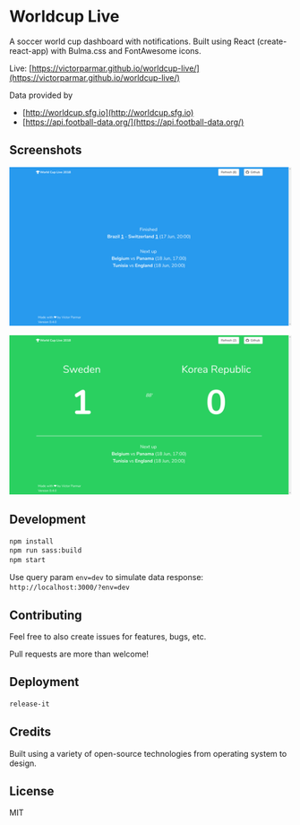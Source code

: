 # Worldcup Live

A soccer world cup dashboard with notifications. Built using React (create-react-app) with Bulma.css and FontAwesome icons.

Live: [https://victorparmar.github.io/worldcup-live/](https://victorparmar.github.io/worldcup-live/)

Data provided by

- [http://worldcup.sfg.io](http://worldcup.sfg.io)
- [https://api.football-data.org/](https://api.football-data.org/)

## Screenshots

![normal](https://raw.githubusercontent.com/victorparmar/worldcup-live/master/public/screenshot-normal.png)

![in play](https://raw.githubusercontent.com/victorparmar/worldcup-live/master/public/screenshot-in-play.png)

## Development

```bash
npm install
npm run sass:build
npm start
```

Use query param `env=dev` to simulate data response: `http://localhost:3000/?env=dev`

## Contributing

Feel free to also create issues for features, bugs, etc.

Pull requests are more than welcome!

## Deployment

```bash
release-it
```

## Credits

Built using a variety of open-source technologies from operating system to design.

## License

MIT
